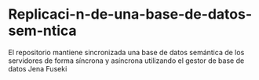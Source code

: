 # Replicaci-n-de-una-base-de-datos-sem-ntica
El repositorio mantiene sincronizada una base de datos semántica de los servidores de forma síncrona y asíncrona utilizando el gestor de base de datos Jena Fuseki
